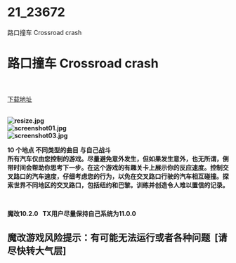 # 21_23672
路口撞车 Crossroad crash
# 路口撞车 Crossroad crash
 <br/></br>
[下载地址](https://www.switch520.cc/article/23672 "下载地址")
<br/></br>

<p><strong><img title="resize.jpg" src="https://www.switch520.cc/muke_img/2021_10_24_ef1c8f87cff52.jpg" alt="resize.jpg"></strong><br>
<strong><img title="screenshot01.jpg" src="https://www.switch520.cc/muke_img/2021_10_24_cdb2bb9bd580c.jpg" alt="screenshot01.jpg"></strong><br>
<strong><img title="screenshot03.jpg" src="https://www.switch520.cc/muke_img/2021_10_24_0688b3ff18c43.jpg" alt="screenshot03.jpg">&nbsp;</strong></p>
<p><strong>10 个地点 不同类型的曲目 与自己战斗</strong><br>
<strong>所有汽车仅由您控制的游戏。尽量避免意外发生，但如果发生意外，也无所谓，倒带时间会帮助你思考下一步。在这个游戏的有趣关卡上展示你的反应速度。控制交叉路口的汽车速度，仔细考虑您的行为，以免在交叉路口行驶的汽车相互碰撞。探索世界不同地区的交叉路口，包括纽约和巴黎。训练并创造令人难以置信的记录。</strong></p>
<p>&nbsp;</p>
<p><strong>魔改10.2.0 &nbsp;&nbsp;TX用户尽量保持自己系统为11.0.0</strong></p>
<h2><strong>魔改游戏风险提示：有可能无法运行或者各种问题 &nbsp;[请尽快转大气层]</strong></h2>
